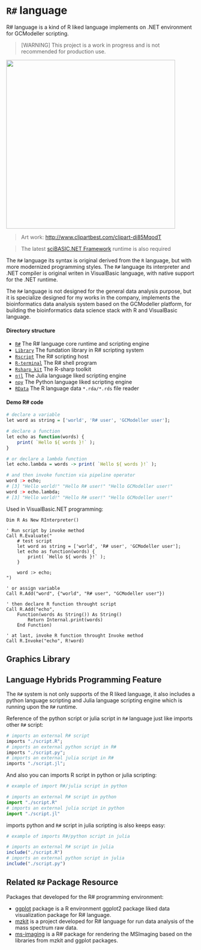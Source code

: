 # ``R#`` language

R# language is a kind of R liked language implements on .NET environment for GCModeller scripting.

> [WARNING] This project is a work in progress and is not recommended for production use.

<img src="docs/images/R-sharp.png" width="450px" />

> Art work: http://www.clipartbest.com/clipart-di85MqodT

> The latest [sciBASIC.NET Framework](https://github.com/xieguigang/sciBASIC) runtime is also required

The ``R#`` language its syntax is original derived from the ``R`` language, but with more modernized programming styles. The ``R#`` language its interpreter and .NET compiler is original writen in VisualBasic language, with native support for the .NET runtime.

The ``R#`` language is not designed for the general data analysis purpose, but it is specialize designed for my works in the company, implements the bioinformatics data analysis system based on the GCModeller platform, for building the bioinformatics data science stack with R and VisualBasic language.

#### Directory structure

+ [``R#``](./R#) The R# language core runtime and scripting engine
+ [``Library``](./Library) The fundation library in R# scripting system
+ [``Rscript``](./Rscript) The R# scripting host
+ [``R-terminal``](./studio/R-terminal) The R# shell program  
+ [``Rsharp_kit``](./studio/Rsharp_kit) The R-sharp toolkit
+ [``njl``](./studio/njl) The Julia language liked scripting engine
+ [``npy``](./studio/npy) The Python language liked scripting engine
+ [``RData``](./studio/RData) The R language data ``*.rda/*.rds`` file reader

#### Demo R# code

```R
# declare a variable
let word as string = ['world', 'R# user', 'GCModeller user'];

# declare a function
let echo as function(words) {
    print( `Hello ${ words }!` );
}

# or declare a lambda function
let echo.lambda = words -> print( `Hello ${ words }!` );

# and then invoke function via pipeline operator
word :> echo;
# [3] "Hello world!" "Hello R# user!" "Hello GCModeller user!"
word :> echo.lambda;
# [3] "Hello world!" "Hello R# user!" "Hello GCModeller user!"
```

Used in VisualBasic.NET programming:

```vbnet
Dim R As New RInterpreter()

' Run script by invoke method
Call R.Evaluate("
    # test script
    let word as string = ['world', 'R# user', 'GCModeller user'];
    let echo as function(words) {
        print( `Hello ${ words }!` );
    }

    word :> echo;
")

' or assign variable
Call R.Add("word", {"world", "R# user", "GCModeller user"})

' then declare R function throught script
Call R.Add("echo", 
    Function(words As String()) As String()
        Return Internal.print(words)
    End Function)

' at last, invoke R function throught Invoke method
Call R.Invoke("echo", R!word)
```

## Graphics Library



## Language Hybrids Programming Feature

The ``R#`` system is not only supports of the R liked language, it also includes a python language scripting and Julia language scripting engine which is running upon the ``R#`` runtime.

Reference of the python script or julia script in ``R#`` language just like imports other ``R#`` script:

```r
# imports an external R# script
imports "./script.R";
# imports an external python script in R#
imports "./script.py";
# imports an external julia script in R#
imports "./script.jl";
```

And also you can imports R script in python or julia scripting:

```py
# example of import R#/julia script in python

# imports an external R# script in python
import "./script.R"
# imports an external julia script in python
import "./script.jl"
```

imports python and ``R#`` script in julia scripting is also keeps easy:

```julia
# example of imports R#/python script in julia

# imports an external R# script in julia
include("./script.R")
# imports an external python script in julia
include("./script.py")
```

## Related ``R#`` Package Resource

Packages that developed for the R# programming environment:

+ [ggplot](https://github.com/rsharp-lang/ggplot) package is a R environment ggplot2 package liked data visualization package for R# language.  
+ [mzkit](https://github.com/xieguigang/mzkit) is a project developed for R# language for run data analysis of the mass spectrum raw data.
+ [ms-imaging](https://github.com/xieguigang/ms-imaging) is a R# package for rendering the MSImaging based on the libraries from mzkit and ggplot packages.


